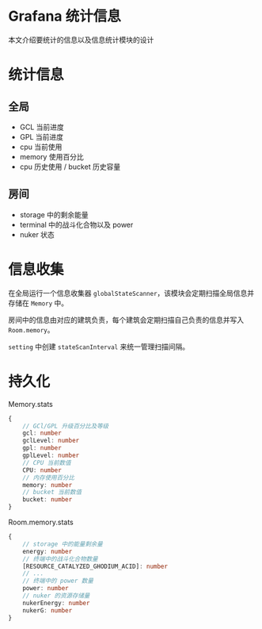 # Grafana 统计信息

本文介绍要统计的信息以及信息统计模块的设计

# 统计信息

## 全局

- GCL 当前进度
- GPL 当前进度
- cpu 当前使用
- memory 使用百分比
- cpu 历史使用 / bucket 历史容量

## 房间

- storage 中的剩余能量
- terminal 中的战斗化合物以及 power
- nuker 状态

# 信息收集

在全局运行一个信息收集器 `globalStateScanner`，该模块会定期扫描全局信息并存储在 `Memory` 中。

房间中的信息由对应的建筑负责，每个建筑会定期扫描自己负责的信息并写入 `Room.memory`。

`setting` 中创建 `stateScanInterval` 来统一管理扫描间隔。

# 持久化

Memory.stats

```ts
{
    // GCl/GPL 升级百分比及等级
    gcl: number
    gclLevel: number
    gpl: number
    gplLevel: number
    // CPU 当前数值
    CPU: number
    // 内存使用百分比
    memory: number
    // bucket 当前数值
    bucket: number
}
```

Room.memory.stats
```ts
{
    // storage 中的能量剩余量
    energy: number
    // 终端中的战斗化合物数量
    [RESOURCE_CATALYZED_GHODIUM_ACID]: number
    // ...
    // 终端中的 power 数量
    power: number
    // nuker 的资源存储量
    nukerEnergy: number
    nukerG: number
}
```